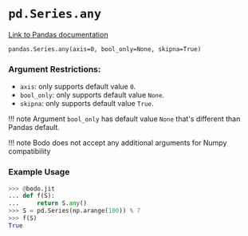 # `pd.Series.any`

[Link to Pandas documentation](https://pandas.pydata.org/docs/reference/api/pandas.Series.any.html#pandas.Series.any)

`pandas.Series.any(axis=0, bool_only=None, skipna=True)`

### Argument Restrictions:
 * `axis`: only supports default value `0`.
 * `bool_only`: only supports default value `None`.
 * `skipna`: only supports default value `True`.

!!! note
	Argument `bool_only` has default value `None` that's different than Pandas default.

!!! note
    Bodo does not accept any additional arguments for Numpy
    compatibility

### Example Usage

``` py
>>> @bodo.jit
... def f(S):
...     return S.any()
>>> S = pd.Series(np.arange(100)) % 7
>>> f(S)
True
```

